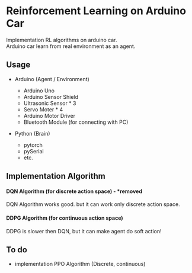 # Reinforcement Learning on Arduino Car

Implementation RL algorithms on arduino car.  
Arduino car learn from real environment as an agent.  

  ## Usage
  * Arduino (Agent / Environment)  
    * Arduino Uno  
    * Arduino Sensor Shield  
    * Ultrasonic Sensor * 3  
    * Servo Moter * 4  
    * Arduino Motor Driver  
    * Bluetooth Module (for connecting with PC)  
  
  * Python (Brain)  
    * pytorch  
    * pySerial  
    * etc.  
  
  
## Implementation Algorithm  
#### DQN Algorithm (for discrete action space)  - *removed
  DQN Algorithm works good. but it can work only discrete action space.  
#### DDPG Algorithm (for continuous action space)  
  DDPG is slower then DQN, but it can make agent do soft action!

## To do
* implementation PPO Algorithm (Discrete, continuous)
